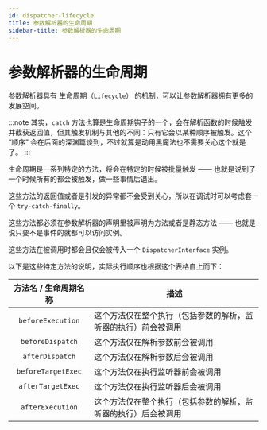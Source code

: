 ```yaml
---
id: dispatcher-lifecycle
title: 参数解析器的生命周期
sidebar-title: 参数解析器的生命周期
---
```


# 参数解析器的生命周期

参数解析器具有 生命周期（`Lifecycle`） 的机制，可以让参数解析器拥有更多的发展空间。

:::note
其实，`catch` 方法也算是生命周期钩子的一个，会在解析函数的时候触发并截获返回值，但其触发机制与其他的不同：只有它会以某种顺序被触发。这个 “顺序” 会在后面的深渊篇谈到，不过就算是动用黑魔法也不需要关心这个就是了。
:::

生命周期是一系列特定的方法，将会在特定的时候被批量触发 —— 也就是说到了一个时候所有的都会被触发，做一些事情后退出。

这些方法的返回值或者是引发的异常都不会受到关心，所以在调试时可以考虑套一个 `try-catch-finally`。

这些方法都必须在参数解析器的声明里被声明为方法或者是静态方法 —— 也就是说只要不是事件的就都可以访问实例。

这些方法在被调用时都会且仅会被传入一个 `DispatcherInterface` 实例。

以下是这些特定方法的说明，实际执行顺序也根据这个表格自上而下：

| 方法名 / 生命周期名称 | 描述                                                         |
| :-------------------: | ------------------------------------------------------------ |
|   `beforeExecution`   | 这个方法仅在整个执行（包括参数的解析，监听器的执行）前会被调用 |
|   `beforeDispatch`    | 这个方法仅在解析参数前会被调用                               |
|    `afterDispatch`    | 这个方法仅在解析参数后会被调用                               |
|  `beforeTargetExec`   | 这个方法仅在执行监听器前会被调用                             |
|   `afterTargetExec`   | 这个方法仅在执行监听器后会被调用                             |
|   `afterExecution`    | 这个方法仅在整个执行（包括参数的解析，监听器的执行）后会被调用 |


